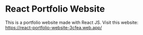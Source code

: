 # React Portfolio Website

This is a portfolio website made with React JS. 
Visit this website: https://react-portfolio-website-3cfea.web.app/
